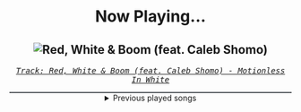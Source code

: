 <div align="center"> 
<h1>Now Playing...</h1>

![Red, White & Boom (feat. Caleb Shomo)](https://i.scdn.co/image/ab67616d00001e023528a891d36d16d760cda271)
--
_<samp><a href="https://open.spotify.com/track/0JGfANN7zFpb3NbRzYKXrp">Track: Red, White & Boom (feat. Caleb Shomo) - Motionless In White</a></samp>_

<div style="border: 1px #4B5054 solid"></div>
<details>
  <summary>
    Previous played songs
  </summary>
  <table>
    <thead>
      <tr>
        <th>
          Artist
        </th>
        <th>
          Song
        </th>
        <th>
          Link
        </th>
      </tr>
    </thead>
    <tbody>
      <tr><td>Motionless In White</td><td>Red, White & Boom (feat. Caleb Shomo)</td><td><a href="https://open.spotify.com/track/0JGfANN7zFpb3NbRzYKXrp">https://open.spotify.com/track/0JGfANN7zFpb3NbRzYKXrp</a></td></tr><tr><td>Motionless In White</td><td>Porcelain</td><td><a href="https://open.spotify.com/track/0RVy4QZozImoktsPqdcEv3">https://open.spotify.com/track/0RVy4QZozImoktsPqdcEv3</a></td></tr><tr><td>Motionless In White</td><td>Cyberhex</td><td><a href="https://open.spotify.com/track/2vNUATEUKbavRo2gMjHs2S">https://open.spotify.com/track/2vNUATEUKbavRo2gMjHs2S</a></td></tr><tr><td>Motionless In White</td><td>Slaughterhouse (feat. Bryan Garris Of Knocked Loose)</td><td><a href="https://open.spotify.com/track/2ClgEn1FZxchrqRZ04JZzj">https://open.spotify.com/track/2ClgEn1FZxchrqRZ04JZzj</a></td></tr><tr><td>Shiro SAGISU</td><td>quincy's craft</td><td><a href="https://open.spotify.com/track/0tnqNundeaHkwHWFegIUDu">https://open.spotify.com/track/0tnqNundeaHkwHWFegIUDu</a></td></tr><tr><td>Hiroyuki Sawano</td><td>攻響組曲 DEVIL 第三楽章: eXORCiST</td><td><a href="https://open.spotify.com/track/7fOzGo3dEM2Cn8ygMLNJOw">https://open.spotify.com/track/7fOzGo3dEM2Cn8ygMLNJOw</a></td></tr><tr><td>ENMY</td><td>Survive</td><td><a href="https://open.spotify.com/track/10sNQBSpWrUV1jcyafuw0x">https://open.spotify.com/track/10sNQBSpWrUV1jcyafuw0x</a></td></tr><tr><td>Archetypes Collide</td><td>Parasite</td><td><a href="https://open.spotify.com/track/0sBXPxWJpMlQBnVF2y78Rg">https://open.spotify.com/track/0sBXPxWJpMlQBnVF2y78Rg</a></td></tr><tr><td>Smash Into Pieces</td><td>Throne</td><td><a href="https://open.spotify.com/track/1IIHG2cRp9PBYSGLSKAdgD">https://open.spotify.com/track/1IIHG2cRp9PBYSGLSKAdgD</a></td></tr><tr><td>Alpha Wolf</td><td>Hotel Underground</td><td><a href="https://open.spotify.com/track/0CoxiZuaRFycPJ0Xl1oSOJ">https://open.spotify.com/track/0CoxiZuaRFycPJ0Xl1oSOJ</a></td></tr><tr><td>Imminence</td><td>Jaded</td><td><a href="https://open.spotify.com/track/6syEBcinz3tRLPwM9Kdemo">https://open.spotify.com/track/6syEBcinz3tRLPwM9Kdemo</a></td></tr><tr><td>The Veer Union</td><td>In The Light Of Innocence</td><td><a href="https://open.spotify.com/track/3lOqKMANmDGUTtTBvCPyKf">https://open.spotify.com/track/3lOqKMANmDGUTtTBvCPyKf</a></td></tr><tr><td>Destroy//Create</td><td>Your Ghost…(été un)</td><td><a href="https://open.spotify.com/track/67apRpuDfI6vMtl6ZNVbFJ">https://open.spotify.com/track/67apRpuDfI6vMtl6ZNVbFJ</a></td></tr><tr><td>Motionless In White</td><td>Werewolf</td><td><a href="https://open.spotify.com/track/1e1rQNYCZToyBDDka1Io34">https://open.spotify.com/track/1e1rQNYCZToyBDDka1Io34</a></td></tr><tr><td>Main-De-Gloire</td><td>W.a.R</td><td><a href="https://open.spotify.com/track/75ipV1ycKTZuy6CYb6wa0j">https://open.spotify.com/track/75ipV1ycKTZuy6CYb6wa0j</a></td></tr><tr><td>From Fall to Spring</td><td>BR4INFCK</td><td><a href="https://open.spotify.com/track/7mizCvYsKdmO3JZzTytoZQ">https://open.spotify.com/track/7mizCvYsKdmO3JZzTytoZQ</a></td></tr><tr><td>From Fall to Spring</td><td>RISE</td><td><a href="https://open.spotify.com/track/4BFE6Eq6HGKzdyH0DEbONn">https://open.spotify.com/track/4BFE6Eq6HGKzdyH0DEbONn</a></td></tr><tr><td>Bad Omens</td><td>The Grey</td><td><a href="https://open.spotify.com/track/5oZy9b1lMtREB3cqOPQusD">https://open.spotify.com/track/5oZy9b1lMtREB3cqOPQusD</a></td></tr><tr><td>Chaosbay</td><td>The Prophet</td><td><a href="https://open.spotify.com/track/7hbyBiX9EMUHFwDywq5xbn">https://open.spotify.com/track/7hbyBiX9EMUHFwDywq5xbn</a></td></tr><tr><td>VRSTY</td><td>Massive</td><td><a href="https://open.spotify.com/track/0BMPdd6zvJsA3iILOiPJ7z">https://open.spotify.com/track/0BMPdd6zvJsA3iILOiPJ7z</a></td></tr>
    </tbody>
  </table>
</details>

</div>
